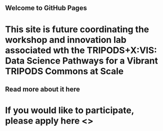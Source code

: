 ## Welcome to GitHub Pages

# This site is future coordinating the workshop and innovation lab associated wth the TRIPODS+X:VIS: Data Science Pathways for a Vibrant TRIPODS Commons at Scale

## Read more about it here

# If you would like to participate, please apply here <>
